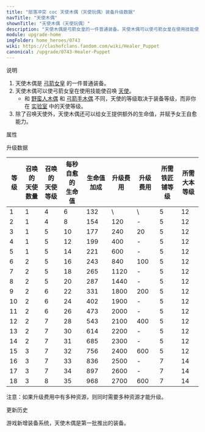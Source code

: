 ```yaml
---
title: "部落冲突 coc 天使木偶（天使玩偶）装备升级数据"
navTitle: "天使木偶"
shownTitle: "天使木偶（天使玩偶）"
description: "天使木偶是弓箭女皇的一件普通装备。天使木偶可以使弓箭女皇在使用技能使召唤天使，还可以给女王提供额外的生命值，并赋予女王自愈能力。"
module: upgrade-home
imgFolder: home_heroes/0743
wiki: https://clashofclans.fandom.com/wiki/Healer_Puppet
canonical: /upgrade/0743-Healer-Puppet
---
```


<UnitInfo :folder="$frontmatter.imgFolder" imgSrc="Healer_Puppet_info.png" :imgAlt="$frontmatter.navTitle" />

<SmallTitle>说明</SmallTitle>

1. 天使木偶是 [弓箭女皇](/upgrade/0201-Archer-Queen) 的一件普通装备。
2. 天使木偶可以使弓箭女皇在使用技能使召唤 [天使](/upgrade/0007-Healer)。
   - 和 [野蛮人木偶](/upgrade/0700-Barbarian-Puppet) 和 [弓箭手木偶](/upgrade/0740-Archer-Puppet) 不同，天使的等级取决于装备等级，而非你在 [实验室](/upgrade/0483-Laboratory) 中的天使等级。
3. 除了召唤天使外，天使木偶还可以给女王提供额外的生命值，并赋予女王自愈能力。

<SmallTitle>属性</SmallTitle>

<UnitProperties>
    <UnitProperty pKey="技能类型" pValue="主动技能" />
    <UnitProperty pKey="装备稀有度" pValue="普通" />
    <UnitProperty pKey="所需铁匠铺等级" pValue="5" />
    <UnitProperty pKey="所需大本等级" pValue="12" />
</UnitProperties>

<SmallTitle>升级数据</SmallTitle>

<script setup>
const tableExtraInfo = [
    {
        "column": 5,
        "type": "cost",
        "icon": "Shiny_Ore",
        "noGoldPass": true
    },
    {
        "column": 6,
        "type": "cost",
        "icon": "Glowy_Ore",
        "noGoldPass": true
    }
];
</script>

<UnitTable :tableExtraInfo="tableExtraInfo">

| 等级 |召唤的<br>天使数量|召唤的<br>天使等级|每秒自愈的<br>生命值|生命值加成| 升级费用|升级费用|所需<br>铁匠铺等级|所需<br>大本等级|
| ---- |       ---      |        ---      |        ---        |   ---   |   ---  |  ---  |       ---      |       ---      |
|   1  |        1       |         4       |          6        |   132   |    \   |   \   |        5       |       12       |
|   2  |        1       |         4       |          8        |   154   |   120  |   -   |        5       |       12       |
|   3  |        1       |         5       |         10        |   177   |   240  |   20  |        5       |       12       |
|   4  |        1       |         5       |         12        |   199   |   400  |   -   |        5       |       12       |
|   5  |        1       |         5       |         14        |   221   |   600  |   -   |        5       |       12       |
|   6  |        2       |         5       |         16        |   243   |   840  |  100  |        5       |       12       |
|   7  |        2       |         5       |         18        |   265   |  1120  |   -   |        5       |       12       |
|   8  |        2       |         5       |         20        |   287   |  1440  |   -   |        5       |       12       |
|   9  |        2       |         6       |         22        |   331   |  1800  |  200  |        5       |       12       |
|  10  |        2       |         6       |         24        |   402   |  1900  |   -   |        5       |       12       |
|  11  |        2       |         6       |         26        |   473   |  2000  |   -   |        5       |       12       |
|  12  |        2       |         7       |         28        |   543   |  2100  |  400  |        5       |       12       |
|  13  |        2       |         7       |         30        |   614   |  2200  |   -   |        5       |       12       |
|  14  |        2       |         7       |         31        |   685   |  2300  |   -   |        5       |       12       |
|  15  |        3       |         7       |         32        |   756   |  2400  |  600  |        5       |       12       |
|  16  |        3       |         7       |         33        |   836   |  2500  |   -   |        7       |       14       |
|  17  |        3       |         7       |         34        |   897   |  2600  |   -   |        7       |       14       |
|  18  |        3       |         8       |         35        |   968   |  2700  |  600  |        7       |       14       |
</UnitTable>

注意：如果升级费用中有多种资源，则同时需要多种资源才能升级。

<SmallTitle>更新历史</SmallTitle>

<Timeline>  
    <TimelineItem date="2023/12/12">
        <TimelineRow>游戏新增装备系统，天使木偶是第一批推出的装备。</TimelineRow>
    </TimelineItem>
    <TimelineItem :historyBottom="true" />
</Timeline>
